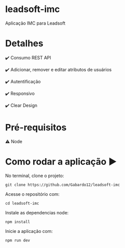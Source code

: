 # leadsoft-imc
Aplicação IMC para Leadsoft

# Detalhes

:heavy_check_mark: Consumo REST API

:heavy_check_mark: Adicionar, remover e editar atributos de usuários

:heavy_check_mark: Autentificação

:heavy_check_mark: Responsivo

:heavy_check_mark: Clear Design


# Pré-requisitos

⚠️ Node


# Como rodar a aplicação ▶️

No terminal, clone o projeto:
```
git clone https://github.com/Gabardo12/leadsoft-imc
```

Acesse o repositório com:
```
cd leadsoft-imc
```

Instale as dependencias node:
```
npm install
```

Inicie a aplicação com:
```
npm run dev
```
